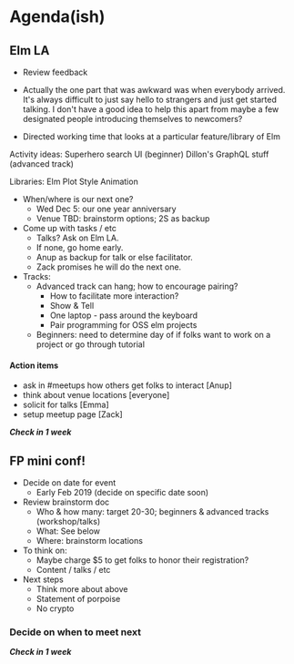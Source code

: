 # Agenda(ish)

## Elm LA

- Review feedback

- Actually the one part that was awkward was when everybody arrived. It's always difficult to just say hello to strangers and just get started talking. I don't have a good idea to help this apart from maybe a few designated people introducing themselves to newcomers?
- Directed working time that looks at a particular feature/library of Elm

Activity ideas:
Superhero search UI (beginner)
Dillon's GraphQL stuff (advanced track)

Libraries:
Elm Plot
Style Animation

- When/where is our next one?
  - Wed Dec 5: our one year anniversary
  - Venue TBD: brainstorm options; 2S as backup
- Come up with tasks / etc
  - Talks? Ask on Elm LA.
  - If none, go home early.
  - Anup as backup for talk or else facilitator.
  - Zack promises he will do the next one.
- Tracks:
  - Advanced track can hang; how to encourage pairing?
    - How to facilitate more interaction?
    - Show & Tell
    - One laptop - pass around the keyboard
    - Pair programming for OSS elm projects
  - Beginners: need to determine day of if folks want to work on a project or go through tutorial

#### Action items

- ask in #meetups how others get folks to interact [Anup]
- think about venue locations [everyone]
- solicit for talks [Emma]
- setup meetup page [Zack]

**_Check in 1 week_**

## FP mini conf!

- Decide on date for event
  - Early Feb 2019 (decide on specific date soon)
- Review brainstorm doc
  - Who & how many: target 20-30; beginners & advanced tracks (workshop/talks)
  - What: See below
  - Where: brainstorm locations
- To think on:
  - Maybe charge $5 to get folks to honor their registration?
  - Content / talks / etc
- Next steps
  - Think more about above
  - Statement of porpoise
  - No crypto

### Decide on when to meet next

**_Check in 1 week_**
